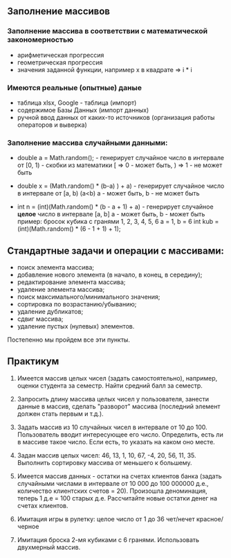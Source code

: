 ## Заполнение массивов

### Заполнение массива в соответствии с математической закономерностью
*    арифметическая прогрессия
*    геометрическая прогрессия
*    значения заданной функции, например x в квадрате => i * i

### Имеются реальные (опытные) даные
- таблица xlsx, Google - таблица (импорт)
- содержимое Базы Данных (импорт данных)
- ручной ввод данных от каких-то источников (организация работы операторов и выверка)

### Заполнение массива случайными данными:

* double a = Math.random(); - генерирует случайное число в интервале от [0, 1) - скобки из математики
  [ =>  0 - может быть, ) => 1 - не может быть

* double x = (Math.random() * (b-a) ) + a)  - генерирует случайное число в интервале от [a, b) (a<b)
  a - может быть, b - не может быть

* int n = (int)(Math.random() * (b - a + 1) + a) - генерирует случайное **целое** число в интервале [a, b]
  a - может быть, b - может быть
пример: бросок кубика с гранями 1, 2, 3, 4, 5, 6
a = 1, b = 6
int kub = (int)(Math.random() * (6 - 1 + 1) + 1);

## Стандартные задачи и операции с массивами:
- поиск элемента массива;
- добавление нового элемента (в начало, в конец, в середину);
- редактирование элемента массива;
- удаление элемента массива;
- поиск максимального/минимального значения;
- сортировка по возрастанию/убыванию;
- удаление дубликатов;
- сдвиг массива;
- удаление пустых (нулевых) элементов.

Постепенно мы пройдем все эти пункты.

## Практикум
1.   Имеется массив целых чисел (задать самостоятельно), например, оценки студента за семестр.
     Найти средний балл за семестр.

2. Запросить длину массива целых чисел у пользователя, занести данные в массив,
   сделать "разворот" массива (последний элемент должен стать первым и т.д.).

3. Задать массив из 10 случайных чисел в интервале от 10 до 100. Пользователь вводит интересующее его
   число. Определить, есть ли в массиве такое число. Если есть, то указать на каком оно месте.

4. Задан массив целых чисел: 46, 13, 1, 10, 67, -4, 20, 56, 11, 35. Выполнить сортировку
   массива от меньшего к большему.

5. Имеется массив данных - остатки на счетах клиентов банка (задать случайными числами в интервале от
   10 000 до 100 000000 д.е., количество клиентских счетов = 20).
   Произошла деноминация, теперь 1 д.е = 100 старых д.е. Рассчитайте новые остатки денег на счетах клиентов.

6. Имитация игры в рулетку:
   целое число от 1 до 36
   чет/нечет
   красное/черное

7. Имитация броска 2-мя кубиками с 6 гранями. Использовать двухмерный массив.

